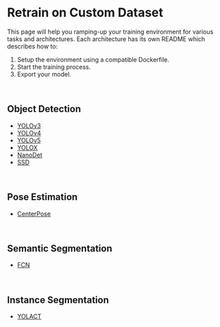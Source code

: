 # Retrain on Custom Dataset

This page will help you ramping-up your training environment for various tasks and architectures.
Each architecture has its own README which describes how to:
   1. Setup the environment using a compatible   Dockerfile.
   2. Start the training process.
   3. Export your model.

<br>

## Object Detection
* [YOLOv3](../training/yolov3/README.md)
* [YOLOv4](../training/yolov4/README.md)
* [YOLOv5](../training/yolov5/README.md)
* [YOLOX](../training/yolox/README.md)
* [NanoDet](../training/nanodet/README.md)
* [SSD](../training/ssd/README.md)

<br>

## Pose Estimation
* [CenterPose](../training/centerpose/README.md)

<br>

## Semantic Segmentation
* [FCN](../training/fcn/README.md)
<br>

## Instance Segmentation
* [YOLACT](../training/yolact/README.md)

